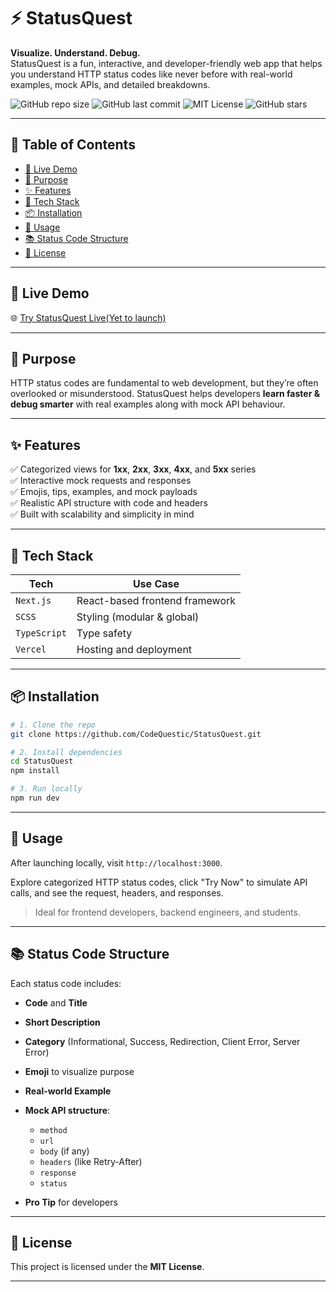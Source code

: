 # ⚡ StatusQuest

**Visualize. Understand. Debug.**  
StatusQuest is a fun, interactive, and developer-friendly web app that helps you understand HTTP status codes like never before with real-world examples, mock APIs, and detailed breakdowns.

![GitHub repo size](https://img.shields.io/github/repo-size/codequestic/StatusQuest?color=blue)
![GitHub last commit](https://img.shields.io/github/last-commit/codequestic/StatusQuest)
![MIT License](https://img.shields.io/github/license/codequestic/StatusQuest)
![GitHub stars](https://img.shields.io/github/stars/codequestic/StatusQuest?style=flat)

---

## 📘 Table of Contents

- [🚀 Live Demo](#-live-demo)
- [🎯 Purpose](#-purpose)
- [✨ Features](#-features)
- [🧩 Tech Stack](#-tech-stack)
- [📦 Installation](#-installation)
- [🧪 Usage](#-usage)
- [📚 Status Code Structure](#-status-code-structure)
- [📜 License](#-license)

---

## 🚀 Live Demo

🌐 [Try StatusQuest Live(Yet to launch)](https://yettolaunch.com)

---

## 🎯 Purpose

HTTP status codes are fundamental to web development, but they’re often overlooked or misunderstood. StatusQuest helps developers **learn faster & debug smarter** with real examples along with mock API behaviour.

---

## ✨ Features

✅ Categorized views for **1xx**, **2xx**, **3xx**, **4xx**, and **5xx** series  
✅ Interactive mock requests and responses  
✅ Emojis, tips, examples, and mock payloads  
✅ Realistic API structure with code and headers  
✅ Built with scalability and simplicity in mind

---

## 🧩 Tech Stack

| Tech         | Use Case                        |
|--------------|---------------------------------|
| `Next.js`    | React-based frontend framework  |
| `SCSS`       | Styling (modular & global)      |
| `TypeScript` | Type safety                     |
| `Vercel`     | Hosting and deployment          |

---

## 📦 Installation

```bash
# 1. Clone the repo
git clone https://github.com/CodeQuestic/StatusQuest.git

# 2. Install dependencies
cd StatusQuest
npm install

# 3. Run locally
npm run dev
````

---

## 🧪 Usage

After launching locally, visit `http://localhost:3000`.

Explore categorized HTTP status codes, click "Try Now" to simulate API calls, and see the request, headers, and responses.

> Ideal for frontend developers, backend engineers, and students.

---

## 📚 Status Code Structure

Each status code includes:

* **Code** and **Title**
* **Short Description**
* **Category** (Informational, Success, Redirection, Client Error, Server Error)
* **Emoji** to visualize purpose
* **Real-world Example**
* **Mock API structure**:

  * `method`
  * `url`
  * `body` (if any)
  * `headers` (like Retry-After)
  * `response`
  * `status`
* **Pro Tip** for developers

---

## 📜 License

This project is licensed under the **MIT License**.

---